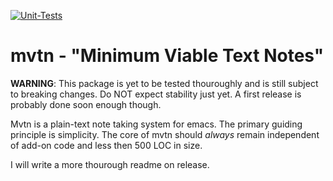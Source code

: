 [![Unit-Tests](https://github.com/dominiksta/mvtn.el/actions/workflows/testing.yml/badge.svg)](https://github.com/dominiksta/mvtn.el/actions/workflows/testing.yml)

# mvtn - "Minimum Viable Text Notes"

**WARNING**: This package is yet to be tested thouroughly and is still subject
to breaking changes. Do NOT expect stability just yet. A first release is
probably done soon enough though.

Mvtn is a plain-text note taking system for emacs. The primary guiding principle
is simplicity. The core of mvtn should *always* remain independent of add-on
code and less then 500 LOC in size.

I will write a more thourough readme on release.
